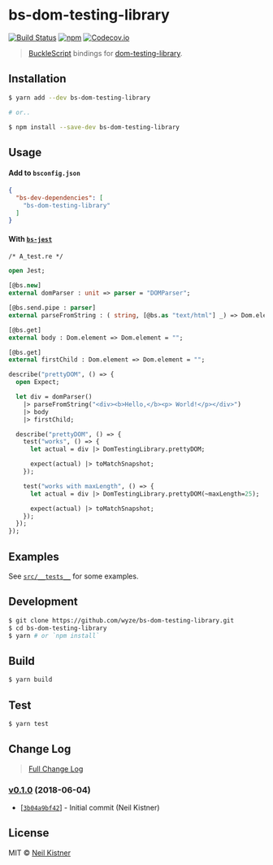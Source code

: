 # bs-dom-testing-library

[![Build Status][travis-image]][travis-url]
[![npm][npm-image]][npm-url]
[![Codecov.io][codecov-image]][codecov-url]

> [BuckleScript](//github.com/BuckleScript/bucklescript) bindings for [dom-testing-library](//github.com/kentcdodds/dom-testing-library).

## Installation

```sh
$ yarn add --dev bs-dom-testing-library

# or..

$ npm install --save-dev bs-dom-testing-library
```

## Usage

#### Add to `bsconfig.json`

```json
{
  "bs-dev-dependencies": [
    "bs-dom-testing-library"
  ]
}
```

#### With [`bs-jest`](//github.com/reasonml-community/bs-jest)

```ocaml
/* A_test.re */

open Jest;

[@bs.new]
external domParser : unit => parser = "DOMParser";

[@bs.send.pipe : parser]
external parseFromString : ( string, [@bs.as "text/html"] _) => Dom.element = "";

[@bs.get]
external body : Dom.element => Dom.element = "";

[@bs.get]
external firstChild : Dom.element => Dom.element = "";

describe("prettyDOM", () => {
  open Expect;

  let div = domParser()
    |> parseFromString("<div><b>Hello,</b><p> World!</p></div>")
    |> body
    |> firstChild;

  describe("prettyDOM", () => {
    test("works", () => {
      let actual = div |> DomTestingLibrary.prettyDOM;

      expect(actual) |> toMatchSnapshot;
    });

    test("works with maxLength", () => {
      let actual = div |> DomTestingLibrary.prettyDOM(~maxLength=25);

      expect(actual) |> toMatchSnapshot;
    });
  });
});
```

## Examples

See [`src/__tests__`](src/__tests__) for some examples.

## Development

```sh
$ git clone https://github.com/wyze/bs-dom-testing-library.git
$ cd bs-dom-testing-library
$ yarn # or `npm install`
```

## Build

```sh
$ yarn build
```

## Test

```sh
$ yarn test
```

## Change Log

> [Full Change Log](changelog.md)

### [v0.1.0](https://github.com/wyze/bs-dom-testing-library/releases/tag/v0.1.0) (2018-06-04)

* [[`3b04a9bf42`](https://github.com/wyze/bs-dom-testing-library/commit/3b04a9bf42)] - Initial commit (Neil Kistner)

## License

MIT © [Neil Kistner](https://neilkistner.com)

[travis-image]: https://img.shields.io/travis/wyze/bs-dom-testing-library.svg?style=flat-square
[travis-url]: https://travis-ci.org/wyze/bs-dom-testing-library

[npm-image]: https://img.shields.io/npm/v/bs-dom-testing-library.svg?style=flat-square
[npm-url]: https://npm.im/bs-dom-testing-library

[codecov-image]: https://img.shields.io/codecov/c/github/wyze/bs-dom-testing-library.svg?style=flat-square
[codecov-url]: https://codecov.io/github/wyze/bs-dom-testing-library
